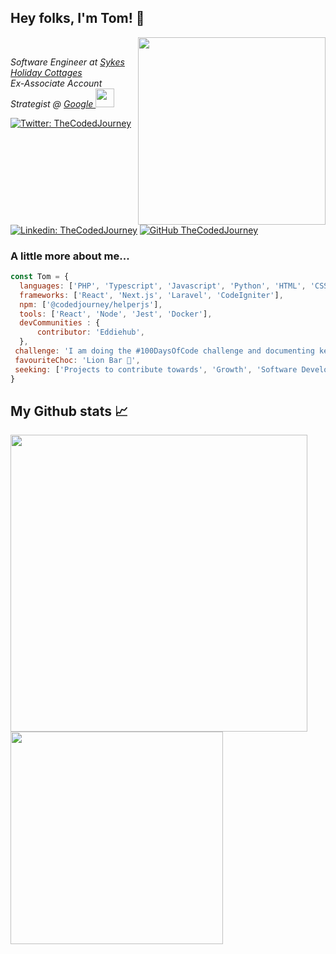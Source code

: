 <h2> Hey folks, I'm Tom! 👋 </h2>
 <!-- <img align='right' src="https://github-readme-stats.vercel.app/api?username=thecodedjourney&show_icons=true&theme=tokyonight" width="375"/>-->
<img align='right' src="https://media.giphy.com/media/DUtVdGeIU8lmo/giphy.gif" width="300">​
<p><em>Software Engineer at <a href="https://www.sykescottages.co.uk/">Sykes Holiday Cottages </a></br>Ex-Associate Account Strategist @ <a href="https://www.google.co.uk/"> Google </a><img src="https://media.giphy.com/media/3oKGzFba1fQEuthrkQ/giphy.gif" width="30"> 
</em></p>

[![Twitter: TheCodedJourney](https://img.shields.io/twitter/follow/theCodedJourney?style=social)](https://twitter.com/TheCodedJourney)
[![Linkedin: TheCodedJourney](https://img.shields.io/badge/-Tom-blue?style=flat-square&logo=Linkedin&logoColor=white&link=https://www.linkedin.com/in/leggtom/)](https://www.linkedin.com/in/leggtom/)
[![GitHub TheCodedJourney](https://img.shields.io/github/followers/TheCodedJourney?label=follow&style=social)](https://github.com/TheCodedJourney)

### A little more about me...  

```javascript
const Tom = {
  languages: ['PHP', 'Typescript', 'Javascript', 'Python', 'HTML', 'CSS', 'MYSQL', 'Postgres', 'PineScript'],
  frameworks: ['React', 'Next.js', 'Laravel', 'CodeIgniter'],
  npm: ['@codedjourney/helperjs'],
  tools: ['React', 'Node', 'Jest', 'Docker'],
  devCommunities : {
      contributor: 'Eddiehub',
  },
 challenge: 'I am doing the #100DaysOfCode challenge and documenting key learnings during my journey',
 favouriteChoc: 'Lion Bar 🦁',
 seeking: ['Projects to contribute towards', 'Growth', 'Software Development Mentor']
}
```

## My Github stats 📈

<a href="https://github-readme-stats.vercel.app/api?username=thecodedjourney&show_icons=true">
  <img width="475" align="center" src="https://github-readme-stats.vercel.app/api?username=thecodedjourney&show_icons=true" />
</a>
<a href="https://github-readme-stats.vercel.app/api/top-langs/?username=thecodedjourney">
  <img width="340"align="center" src="https://github-readme-stats.vercel.app/api/top-langs/?username=thecodedjourney" />
</a>
